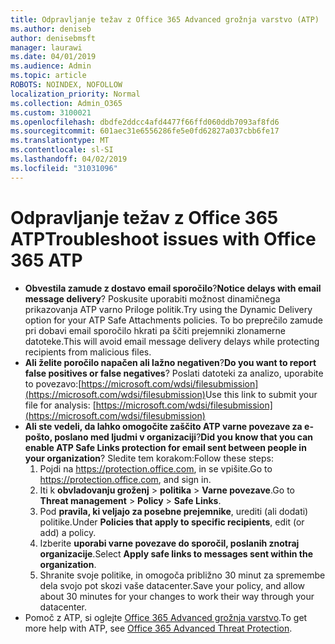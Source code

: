 ```yaml
---
title: Odpravljanje težav z Office 365 Advanced grožnja varstvo (ATP)
ms.author: deniseb
author: denisebmsft
manager: laurawi
ms.date: 04/01/2019
ms.audience: Admin
ms.topic: article
ROBOTS: NOINDEX, NOFOLLOW
localization_priority: Normal
ms.collection: Admin_O365
ms.custom: 3100021
ms.openlocfilehash: dbdfe2ddcc4afd4477f66ffd060ddb7093af8fd6
ms.sourcegitcommit: 601aec31e6556286fe5e0fd62827a037cbb6fe17
ms.translationtype: MT
ms.contentlocale: sl-SI
ms.lasthandoff: 04/02/2019
ms.locfileid: "31031096"
---
```

# <a name="troubleshoot-issues-with-office-365-atp"></a><span data-ttu-id="195c3-102">Odpravljanje težav z Office 365 ATP</span><span class="sxs-lookup"><span data-stu-id="195c3-102">Troubleshoot issues with Office 365 ATP</span></span>

- <span data-ttu-id="195c3-103">**Obvestila zamude z dostavo email sporočilo**?</span><span class="sxs-lookup"><span data-stu-id="195c3-103">**Notice delays with email message delivery**?</span></span> <span data-ttu-id="195c3-104">Poskusite uporabiti možnost dinamičnega prikazovanja ATP varno Priloge politik.</span><span class="sxs-lookup"><span data-stu-id="195c3-104">Try using the Dynamic Delivery option for your ATP Safe Attachments policies.</span></span> <span data-ttu-id="195c3-105">To bo preprečilo zamude pri dobavi email sporočilo hkrati pa ščiti prejemniki zlonamerne datoteke.</span><span class="sxs-lookup"><span data-stu-id="195c3-105">This will avoid email message delivery delays while protecting recipients from malicious files.</span></span>
- <span data-ttu-id="195c3-106">**Ali želite poročilo napačen ali lažno negativen**?</span><span class="sxs-lookup"><span data-stu-id="195c3-106">**Do you want to report false positives or false negatives**?</span></span> <span data-ttu-id="195c3-107">Poslati datoteki za analizo, uporabite to povezavo:[https://microsoft.com/wdsi/filesubmission](https://microsoft.com/wdsi/filesubmission)</span><span class="sxs-lookup"><span data-stu-id="195c3-107">Use this link to submit your file for analysis: [https://microsoft.com/wdsi/filesubmission](https://microsoft.com/wdsi/filesubmission)</span></span>
- <span data-ttu-id="195c3-108">**Ali ste vedeli, da lahko omogočite zaščito ATP varne povezave za e-pošto, poslano med ljudmi v organizaciji**?</span><span class="sxs-lookup"><span data-stu-id="195c3-108">**Did you know that you can enable ATP Safe Links protection for email sent between people in your organization**?</span></span> <span data-ttu-id="195c3-109">Sledite tem korakom:</span><span class="sxs-lookup"><span data-stu-id="195c3-109">Follow these steps:</span></span>
    1. <span data-ttu-id="195c3-110">Pojdi na https://protection.office.com, in se vpišite.</span><span class="sxs-lookup"><span data-stu-id="195c3-110">Go to https://protection.office.com, and sign in.</span></span>
    2. <span data-ttu-id="195c3-111">Iti k **obvladovanju groženj** > **politika** > **Varne povezave**.</span><span class="sxs-lookup"><span data-stu-id="195c3-111">Go to **Threat management** > **Policy** > **Safe Links**.</span></span>
    3. <span data-ttu-id="195c3-112">Pod **pravila, ki veljajo za posebne prejemnike**, urediti (ali dodati) politike.</span><span class="sxs-lookup"><span data-stu-id="195c3-112">Under **Policies that apply to specific recipients**, edit (or add) a policy.</span></span>
    4. <span data-ttu-id="195c3-113">Izberite **uporabi varne povezave do sporočil, poslanih znotraj organizacije**.</span><span class="sxs-lookup"><span data-stu-id="195c3-113">Select **Apply safe links to messages sent within the organization**.</span></span>
    5. <span data-ttu-id="195c3-114">Shranite svoje politike, in omogoča približno 30 minut za spremembe dela svojo pot skozi vaše datacenter.</span><span class="sxs-lookup"><span data-stu-id="195c3-114">Save your policy, and allow about 30 minutes for your changes to work their way through your datacenter.</span></span>
- <span data-ttu-id="195c3-115">Pomoč z ATP, si oglejte [Office 365 Advanced grožnja varstvo](https://docs.microsoft.com/office365/securitycompliance/office-365-atp).</span><span class="sxs-lookup"><span data-stu-id="195c3-115">To get more help with ATP, see [Office 365 Advanced Threat Protection](https://docs.microsoft.com/office365/securitycompliance/office-365-atp).</span></span>